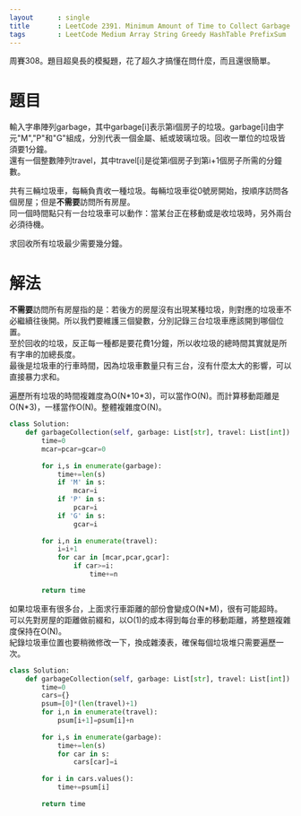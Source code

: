 ```yaml
--- 
layout      : single
title       : LeetCode 2391. Minimum Amount of Time to Collect Garbage
tags        : LeetCode Medium Array String Greedy HashTable PrefixSum
---
```

周賽308。題目超臭長的模擬題，花了超久才搞懂在問什麼，而且還很簡單。  

# 題目
輸入字串陣列garbage，其中garbage[i]表示第i個房子的垃圾。garbage[i]由字元"M","P"和"G"組成，分別代表一個金屬、紙或玻璃垃圾。回收一單位的垃圾皆須要1分鐘。  
還有一個整數陣列travel，其中travel[i]是從第i個房子到第i+1個房子所需的分鐘數。  

共有三輛垃圾車，每輛負責收一種垃圾。每輛垃圾車從0號房開始，按順序訪問各個房屋；但是**不需要**訪問所有房屋。  
同一個時間點只有一台垃圾車可以動作：當某台正在移動或是收垃圾時，另外兩台必須待機。  

求回收所有垃圾最少需要幾分鐘。  

# 解法
**不需要**訪問所有房屋指的是：若後方的房屋沒有出現某種垃圾，則對應的垃圾車不必繼續往後開。所以我們要維護三個變數，分別記錄三台垃圾車應該開到哪個位置。  
至於回收的垃圾，反正每一種都是要花費1分鐘，所以收垃圾的總時間其實就是所有字串的加總長度。  
最後是垃圾車的行車時間，因為垃圾車數量只有三台，沒有什麼太大的影響，可以直接暴力求和。  

遍歷所有垃圾的時間複雜度為O(N\*10\*3)，可以當作O(N)。而計算移動距離是O(N\*3)，一樣當作O(N)。整體複雜度O(N)。  

```python
class Solution:
    def garbageCollection(self, garbage: List[str], travel: List[int]) -> int:
        time=0
        mcar=pcar=gcar=0
        
        for i,s in enumerate(garbage):
            time+=len(s)
            if 'M' in s:
                mcar=i
            if 'P' in s:
                pcar=i
            if 'G' in s:
                gcar=i
        
        for i,n in enumerate(travel):
            i=i+1
            for car in [mcar,pcar,gcar]:
                if car>=i:
                    time+=n

        return time
```

如果垃圾車有很多台，上面求行車距離的部份會變成O(N\*M)，很有可能超時。  
可以先對房屋的距離做前綴和，以O(1)的成本得到每台車的移動距離，將整題複雜度保持在O(N)。  
紀錄垃圾車位置也要稍微修改一下，換成雜湊表，確保每個垃圾堆只需要遍歷一次。  

```python
class Solution:
    def garbageCollection(self, garbage: List[str], travel: List[int]) -> int:
        time=0
        cars={}
        psum=[0]*(len(travel)+1)
        for i,n in enumerate(travel):
            psum[i+1]=psum[i]+n
            
        for i,s in enumerate(garbage):
            time+=len(s)
            for car in s:
                cars[car]=i
            
        for i in cars.values():
            time+=psum[i]
        
        return time
```